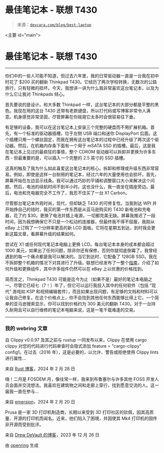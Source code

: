 <!--yml

类别：未分类

日期：2024-05-27 14:59:46

-->

# 最佳笔记本 - 联想 T430

> 来源：[`devcara.com/blog/best-laptop`](https://devcara.com/blog/best-laptop)

<主要 id="main">

# 最佳笔记本 - 联想 T430

* * *

你们中的一些人可能不知道，但过去六年里，我的日常驱动器一直是一台我在初中时花了 $200 买的翻新 Thinkpad T430。它经历了两次学校转换，无数次的公路旅行，只有轻微的损坏。今天，我想讲一讲为什么我非常喜欢这台笔记本，以及为什么它让我对 Thinkpads 倾心。

首先要说的是设计。和大多数 Thinkpad 一样，这台笔记本的大部分都是平整的黑色。我现在用的这台 T430 还带有老款键盘，所以打代码或写博客非常令人满意。机身感觉非常坚固，尽管屏幕在你摇晃它太多时会很容易往下垂。

有足够的设备，我可以在这台笔记本上安装三个完整的硬盘而不用扩展机箱。首先，有一个标准的驱动器插槽，位于左侧 USB 端口和迷你 DisplayPort 后面。这个插槽只用一个螺丝固定，而我在拥有这台笔记本的过程中已经升级了两次这个驱动器。然后，在机箱内存条下面有一个用于 mSATA SSD 的插槽。最后，这是我在笔记本上见过的最疯狂的事情，整个 CDROM 驱动器可以拆卸并更换为许多东西 - 但最重要的是，可以插入一个完整的 2.5 英寸的 SSD 插槽。

这真的触及了我为什么如此喜爱这台笔记本的核心。拆卸和修理或升级东西非常容易。例如，即使是这样一台耐用的笔记本，经过六年的大量使用也会损坏。首先，屏幕开始在左边显示线条。我可以通过巧妙的平铺和调整窗口大小来解决这个问题。然后，电池的续航时间不到半小时。这也没什么，我一直坐在插座旁边。最后，电池和充电器完全不工作了，我忍不住买了一台 X1 Carbon。

尽管那台笔记本外观时尚，现代，但却缺乏 T430 的可修复性。当我到达 WPI 并开始挣自己的钱时，我买的第一件东西是从亚马逊购买的 T430 新电池和充电器，花了约 $30。更换了电池并插上电源，一切都完美无缺。屏幕我推迟了一段时间，因为我想确保它不只是一个松动的连接器，但最终我不得不屈服，我刚从 eBay 上订购了一个分辨率更高的新 LCD 面板。它将在星期五到达，到时我会更新这篇文章，看屏幕升级的结果如何。

尝试在 X1 或任何现代笔记本电脑上更换 LCD。每台笔记本本身的成本都会超过 1000 美元，如果出了任何问题，除非你还有保修，否则你就彻底倒霉了。我曾经遇到的每一个痛点都是我可以解决的。当它到达时，它配备了 128GB SSD。我在不拆卸整个机箱的情况下对其进行了升级。联想已经发布了一整个[指南](https://download.lenovo.com/ibmdl/pub/pc/pccbbs/mobiles_pdf/t430_t430i_hmm_en_0b48304_04.pdf)，介绍了如何升级和更换组件，其中许多组件仍然可以在 eBay 上以优惠的价格找到。

简而言之，Thinkpad T430 可能是迄今为止（如果不是）最好的笔记本电脑之一。尽管它已经七（7！）年了，但它可以运行我投入其中的任何软件（包括 “现代” 游戏如 KSP 和视频编辑套件），而且如果出现问题，有足够的文档和材料可以让我自己修复。在这个价格点上，你不会找到其他任何东西能够比得上它。一个简单的亚马逊搜索显示，你可以找到价格约为 300 美元的翻新 T430。对于一台持久耐用且可以自行维修的笔记本电脑来说，这是一笔千载难逢的交易。

* * *

### 我的 webring 文章

自 Clippy v0.0.97 及其之前与 rustup 一同发布以来，Clippy 在使用 cargo clippy 对您的代码进行代码审查时会隐式添加 feature = "cargo-clippy" config1。在过去（2016 年），这是必要的，以允许、警告或拒绝使用 Clippy lints 进行属性...

来自 [Rust 博客](https://blog.rust-lang.org/)，2024 年 2 月 28 日

嗨！二月是 FOSDEM 月，像往常一样，我来到布鲁塞尔与许多其他 FOSS 开发人员会面并交流想法。我喜欢在建筑物之间和走廊上穿行，找到愿意交流的人。这一届我一直在参与...

来自 [emersion](https://emersion.fr/blog/)，2024 年 2 月 20 日

Prusa 是一家 3D 打印机制造商，长期以来受到 3D 打印社区的钦佩，因其高质量、开源的打印机而闻名。近来，他们陷入了困境，并因使其 Mk4 打印机的固件非开源而受到批评。

来自 [Drew DeVault 的博客](https://drewdevault.com)，2023 年 12 月 26 日

由 [openring](https://git.sr.ht/~sircmpwn/openring) 生成

</main>
